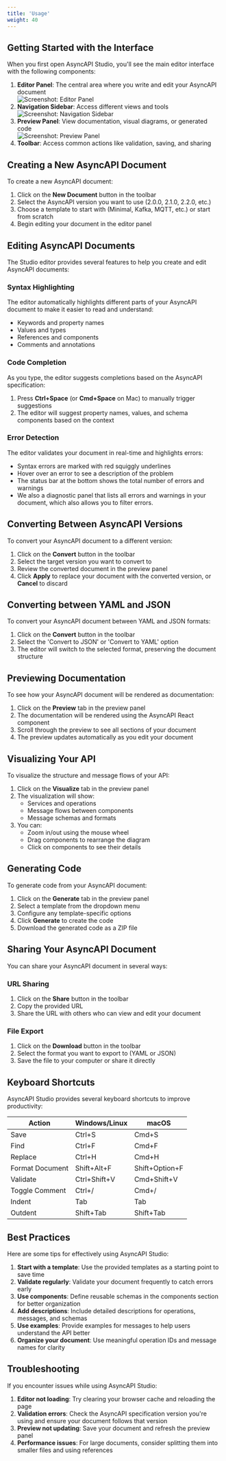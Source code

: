 ```yaml
---
title: 'Usage'
weight: 40
---
```


## Getting Started with the Interface

When you first open AsyncAPI Studio, you'll see the main editor interface with the following components:

1. **Editor Panel**: The central area where you write and edit your AsyncAPI document  
   ![Screenshot: Editor Panel](images/editor-panel.png)
2. **Navigation Sidebar**: Access different views and tools  
   ![Screenshot: Navigation Sidebar](images/navigation-panel.png)
3. **Preview Panel**: View documentation, visual diagrams, or generated code  
   ![Screenshot: Preview Panel](images/preview-panel.png)
4. **Toolbar**: Access common actions like validation, saving, and sharing 

## Creating a New AsyncAPI Document

To create a new AsyncAPI document:

1. Click on the **New Document** button in the toolbar  
2. Select the AsyncAPI version you want to use (2.0.0, 2.1.0, 2.2.0, etc.)  
3. Choose a template to start with (Minimal, Kafka, MQTT, etc.) or start from scratch  
4. Begin editing your document in the editor panel  

## Editing AsyncAPI Documents

The Studio editor provides several features to help you create and edit AsyncAPI documents:

### Syntax Highlighting

The editor automatically highlights different parts of your AsyncAPI document to make it easier to read and understand:

- Keywords and property names
- Values and types
- References and components
- Comments and annotations

### Code Completion

As you type, the editor suggests completions based on the AsyncAPI specification:

1. Press **Ctrl+Space** (or **Cmd+Space** on Mac) to manually trigger suggestions  
2. The editor will suggest property names, values, and schema components based on the context

### Error Detection

The editor validates your document in real-time and highlights errors:

- Syntax errors are marked with red squiggly underlines
- Hover over an error to see a description of the problem
- The status bar at the bottom shows the total number of errors and warnings
- We also a diagnostic panel that lists all errors and warnings in your document, which also allows you to filter errors. 

## Converting Between AsyncAPI Versions

To convert your AsyncAPI document to a different version:

1. Click on the **Convert** button in the toolbar  
2. Select the target version you want to convert to  
3. Review the converted document in the preview panel  
4. Click **Apply** to replace your document with the converted version, or **Cancel** to discard  

## Converting between YAML and JSON

To convert your AsyncAPI document between YAML and JSON formats:
1. Click on the **Convert** button in the toolbar
2. Select the 'Convert to JSON' or 'Convert to YAML' option
3. The editor will switch to the selected format, preserving the document structure

## Previewing Documentation

To see how your AsyncAPI document will be rendered as documentation:

1. Click on the **Preview** tab in the preview panel  
2. The documentation will be rendered using the AsyncAPI React component  
3. Scroll through the preview to see all sections of your document  
4. The preview updates automatically as you edit your document  

## Visualizing Your API

To visualize the structure and message flows of your API:

1. Click on the **Visualize** tab in the preview panel  
2. The visualization will show:
   - Services and operations
   - Message flows between components
   - Message schemas and formats
3. You can:
   - Zoom in/out using the mouse wheel  
   - Drag components to rearrange the diagram  
   - Click on components to see their details  

## Generating Code

To generate code from your AsyncAPI document:

1. Click on the **Generate** tab in the preview panel  
2. Select a template from the dropdown menu  
3. Configure any template-specific options  
4. Click **Generate** to create the code  
5. Download the generated code as a ZIP file  

## Sharing Your AsyncAPI Document

You can share your AsyncAPI document in several ways:

### URL Sharing

1. Click on the **Share** button in the toolbar  
2. Copy the provided URL  
3. Share the URL with others who can view and edit your document  

### File Export

1. Click on the **Download** button in the toolbar  
2. Select the format you want to export to (YAML or JSON)
3. Save the file to your computer or share it directly  

## Keyboard Shortcuts

AsyncAPI Studio provides several keyboard shortcuts to improve productivity:

| Action | Windows/Linux | macOS |
|--------|--------------|-------|
| Save | Ctrl+S | Cmd+S |
| Find | Ctrl+F | Cmd+F |
| Replace | Ctrl+H | Cmd+H |
| Format Document | Shift+Alt+F | Shift+Option+F |
| Validate | Ctrl+Shift+V | Cmd+Shift+V |
| Toggle Comment | Ctrl+/ | Cmd+/ |
| Indent | Tab | Tab |
| Outdent | Shift+Tab | Shift+Tab |

## Best Practices

Here are some tips for effectively using AsyncAPI Studio:

1. **Start with a template**: Use the provided templates as a starting point to save time
2. **Validate regularly**: Validate your document frequently to catch errors early
3. **Use components**: Define reusable schemas in the components section for better organization
4. **Add descriptions**: Include detailed descriptions for operations, messages, and schemas
5. **Use examples**: Provide examples for messages to help users understand the API better
6. **Organize your document**: Use meaningful operation IDs and message names for clarity

## Troubleshooting

If you encounter issues while using AsyncAPI Studio:

1. **Editor not loading**: Try clearing your browser cache and reloading the page  
2. **Validation errors**: Check the AsyncAPI specification version you're using and ensure your document follows that version  
3. **Preview not updating**: Save your document and refresh the preview panel  
4. **Performance issues**: For large documents, consider splitting them into smaller files and using references  